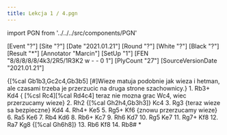```yaml
---
title: Lekcja 1 / 4.pgn
---
```


import PGN from '../../../src/components/PGN'

<PGN>
﻿[Event "?"]
[Site "?"]
[Date "2021.01.21"]
[Round "?"]
[White "?"]
[Black "?"]
[Result "*"]
[Annotator "Marcin"]
[SetUp "1"]
[FEN "8/8/8/8/8/4k3/2R5/1R3K2 w - - 0 1"]
[PlyCount "27"]
[SourceVersionDate "2021.01.21"]

{[%cal Gb1b3,Gc2c4,Gb3b5] [#]Wieze matuja podobnie jak wieza i hetman, ale
czasami trzeba je przerzucic na druga strone szachownicy.} 1. Rb3+ Kd4 {
[%csl Rc4][%cal Rd4c4] teraz nie mozna grac Wc4, wiec przerzucamy wieze} 2. Rh2
{[%cal Gh2h4,Gb3h3]} Kc4 3. Rg3 {teraz wieze sa bezpieczne} Kd4 4. Rh4+ Ke5 5.
Rg5+ Kf6 {znowu przerzucamy wieze} 6. Ra5 Ke6 7. Rb4 Kd6 8. Rb6+ Kc7 9. Rh6 Kd7
10. Rg5 Ke7 11. Rg7+ Kf8 12. Ra7 Kg8 {[%cal Gh6h8]} 13. Rb6 Kf8 14. Rb8# *


</PGN>
